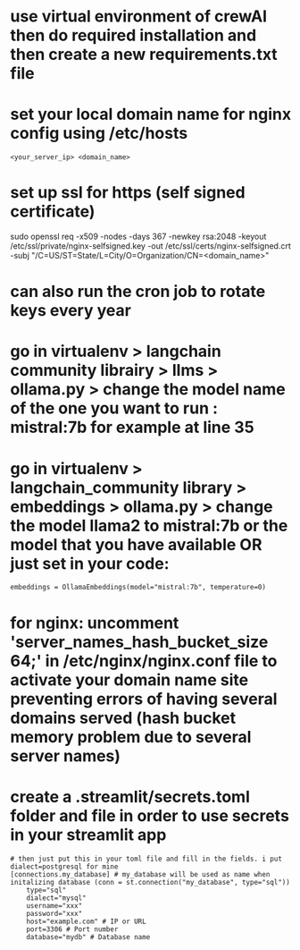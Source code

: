 # use virtual environment of crewAI then do required installation and then create a new requirements.txt file

# set your local domain name for nginx config using /etc/hosts 
```<your_server_ip> <domain_name>```

# set up ssl for https (self signed certificate)
sudo openssl req -x509 -nodes -days 367 -newkey rsa:2048 -keyout /etc/ssl/private/nginx-selfsigned.key -out /etc/ssl/certs/nginx-selfsigned.crt -subj "/C=US/ST=State/L=City/O=Organization/CN=<domain_name>"

# can also run the cron job to rotate keys every year

# go in virtualenv > langchain community librairy > llms > ollama.py > change the model name of the one you want to run : mistral:7b for example at line 35

# go in virtualenv > langchain_community library > embeddings > ollama.py > change the model llama2 to mistral:7b or the model that you have available OR just set in your code:  
```embeddings = OllamaEmbeddings(model="mistral:7b", temperature=0)```

# for nginx: uncomment 'server_names_hash_bucket_size 64;' in /etc/nginx/nginx.conf file to activate your domain name site preventing errors of having several domains served (hash bucket memory problem due to several server names)

# create a .streamlit/secrets.toml folder and file in order to use secrets in your streamlit app
```
# then just put this in your toml file and fill in the fields. i put dialect=postgresql for mine
[connections.my_database] # my_database will be used as name when initalizing database (conn = st.connection("my_database", type="sql"))
    type="sql"
    dialect="mysql"
    username="xxx"
    password="xxx"
    host="example.com" # IP or URL
    port=3306 # Port number
    database="mydb" # Database name
```
